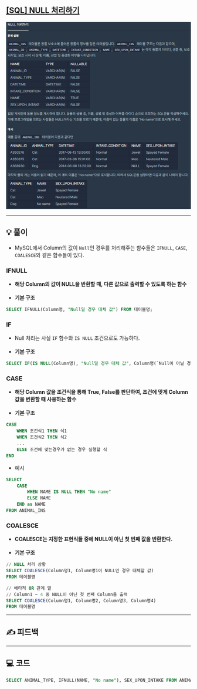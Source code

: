 ## [[SQL] NULL 처리하기](https://programmers.co.kr/learn/courses/30/lessons/59410(NULL))
![](imgs/1.PNG)
___

## 💡 풀이
- MySQL에서 Column의 값이 `Null`인 경우를 처리해주는 함수들은 `IFNULL`, `CASE`, `COALESCE`와 같은 함수들이 있다.
### IFNULL
- <b>해당 Column의 값이 NULL을 반환할 때, 다른 값으로 출력할 수 있도록 하는 함수</b><br><br>
- <B>기본 구조</B>
```sql
SELECT IFNULL(Column명, "Null일 경우 대체 값") FROM 테이블명;
```
### IF
- Null 처리는 사실 `IF` 함수와 `IS NULL` 조건으로도 가능하다.<br><br>
- <b>기본 구조</b>
```sql
SELECT IF(IS NULL(Column명), "Null일 경우 대체 값", Column명(`Null이 아닐 경우 출력 할 컬럼`)) FROM 테이블명;
```
### CASE
- <b>해당 Column 값을 조건식을 통해 True, False를 판단하여, 조건에 맞게 Column 값을 변환할 때 사용하는 함수</b><br><br>
- <b>기본 구조</b>
```sql
CASE 
    WHEN 조건식1 THEN 식1
    WHEN 조건식2 THEN 식2
    ...
    ELSE 조건에 맞는경우가 없는 경우 실행할 식
END
```
- 예시
```sql
SELECT 
    CASE
        WHEN NAME IS NULL THEN "No name"
        ELSE NAME
    END as NAME
FROM ANIMAL_INS
```
### COALESCE
- <b>COALESCE는 지정한 표현식들 중에 NULL이 아닌 첫 번째 값을 반환한다.</b><br><br>
- <b>기본 구조</b>
```sql
// NULL 처리 상황
SELECT COALESCE(Column명1, Column명1이 NULL인 경우 대체할 값)
FROM 테이블명
```
```sql
// 배타적 OR 관계 열
// Column1 ~ 4 중 NULL이 아닌 첫 번째 Column을 출력
SELECT COALESCE(Column명1, Column명2, Column명3, Column명4)
FROM 테이블명
```
___
## ✍ 피드백
___
## 💻 코드
```sql
SELECT ANIMAL_TYPE, IFNULL(NAME, "No name"), SEX_UPON_INTAKE FROM ANIMAL_INS order by ANIMAL_ID
```